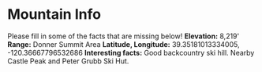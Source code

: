 # Mountain Info
Please fill in some of the facts that are missing below!
**Elevation:**
8,219'
**Range:**
Donner Summit Area
**Latitude, Longitude:**
39.35181013334005, -120.36667796532686
**Interesting facts:**
Good backcountry ski hill. Nearby Castle Peak and Peter Grubb Ski Hut.
